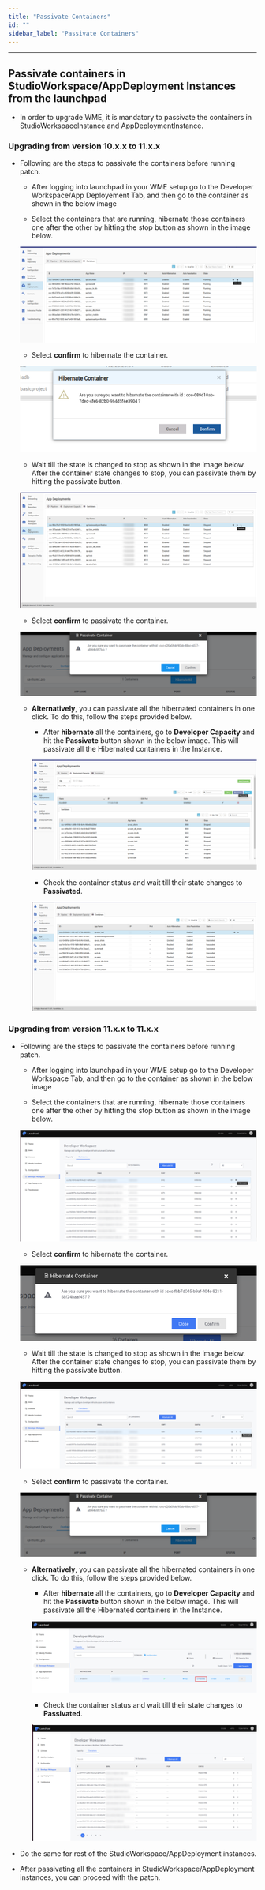 ```yaml
---
title: "Passivate Containers"
id: ""
sidebar_label: "Passivate Containers"
---
```

---



## Passivate containers in StudioWorkspace/AppDeployment Instances from the launchpad

- In order to upgrade WME, it is mandatory to passivate the containers in StudioWorkspaceInstance and AppDeploymentInstance.

### Upgrading from version 10.x.x to 11.x.x

- Following are the steps to passivate the containers before running patch.
 
  - After logging into launchpad in your WME setup go to the Developer Workspace/App Deployement Tab, and then go to the container as shown in the below image

  - Select the containers that are running, hibernate those containers one after the other by hitting the stop button as shown in the image below.
  
  [![stop_conainers](/learn/assets/wme-setup/upgrade-wme-setup/hibernate.png)](/learn/assets/wme-setup/upgrade-wme-setup/hibernate.png)

  - Select **confirm** to hibernate the container.

  [![confirm_hibernate](/learn/assets/wme-setup/upgrade-wme-setup/confirm-hibernation.png)](/learn/assets/wme-setup/upgrade-wme-setup/confirm-hibernation.png)

  - Wait till the state is changed to stop as shown in the image below. After the container state changes to stop, you can passivate them by hitting the passivate button.

  [![hibernated_container](/learn/assets/wme-setup/upgrade-wme-setup/containers-stop.png)](/learn/assets/wme-setup/upgrade-wme-setup/containers-stop.png)

  - Select **confirm** to passivate the container.

  [![passivate_container](/learn/assets/wme-setup/upgrade-wme-setup/passivate-confirmation.png)](/learn/assets/wme-setup/upgrade-wme-setup/passivate-confirmation.png)

  - **Alternatively**, you can passivate all the hibernated containers in one click. To do this, follow the steps provided below.
   
    - After **hibernate** all the containers, go to **Developer Capacity** and hit the **Passivate** button shown in the below image. This will passivate all the Hibernated containers in the Instance.

    [![instance_passivate](/learn/assets/wme-setup/upgrade-wme-setup/instance-passivate.png)](/learn/assets/wme-setup/upgrade-wme-setup/instance-passivate.png) 

    - Check the container status and wait till their state changes to **Passivated**.

    [![conatiners_passivated](/learn/assets/wme-setup/upgrade-wme-setup/containers-passivate.png)](/learn/assets/wme-setup/upgrade-wme-setup/containers-passivate.png)

### Upgrading from version 11.x.x to 11.x.x   


- Following are the steps to passivate the containers before running patch.
 
  - After logging into launchpad in your WME setup go to the Developer Workspace Tab, and then go to the container as shown in the below image

  - Select the containers that are running, hibernate those containers one after the other by hitting the stop button as shown in the image below.
  
  [![stop_conainers](/learn/assets/wme-setup/upgrade-wme-setup/container-hibernate.png)](/learn/assets/wme-setup/upgrade-wme-setup/container-hibernate.png)

  - Select **confirm** to hibernate the container.

  [![confirm_hibernate](/learn/assets/wme-setup/upgrade-wme-setup/container-confirm-hibernation.png)](/learn/assets/wme-setup/upgrade-wme-setup/container-confirm-hibernation.png)

  - Wait till the state is changed to stop as shown in the image below. After the container state changes to stop, you can passivate them by hitting the passivate button.

  [![hibernated_container](/learn/assets/wme-setup/upgrade-wme-setup/passivate-containers-stop.png)](/learn/assets/wme-setup/upgrade-wme-setup/passivate-containers-stop.png)

  - Select **confirm** to passivate the container.

  [![passivate_container](/learn/assets/wme-setup/upgrade-wme-setup/passivate-confirmation.png)](/learn/assets/wme-setup/upgrade-wme-setup/passivate-confirmation.png)

  - **Alternatively**, you can passivate all the hibernated containers in one click. To do this, follow the steps provided below.
   
    - After **hibernate** all the containers, go to **Developer Capacity** and hit the **Passivate** button shown in the below image. This will passivate all the Hibernated containers in the Instance.

    [![instance_passivate](/learn/assets/wme-setup/upgrade-wme-setup/container-instance-passivated.png)](/learn/assets/wme-setup/upgrade-wme-setup/container-instance-passivated.png) 

    - Check the container status and wait till their state changes to **Passivated**.

    [![conatiners_passivated](/learn/assets/wme-setup/upgrade-wme-setup/container-passivated.png)](/learn/assets/wme-setup/upgrade-wme-setup/container-passivated.png)


- Do the same for rest of the StudioWorkspace/AppDeployment instances.
- After passivating all the containers in StudioWorkspace/AppDeployment instances, you can proceed with the patch.    
